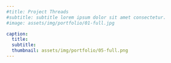 ```yaml
---
#title: Project Threads
#subtitle: subtitle lorem ipsum dolor sit amet consectetur.
#image: assets/img/portfolio/01-full.jpg

caption:
  title: 
  subtitle: 
  thumbnail: assets/img/portfolio/05-full.png
---
```

